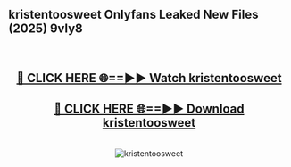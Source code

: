 <h2>kristentoosweet Onlyfans Leaked New Files (2025) 9vly8</h2>
<br>
<div align="center">
<h2><a href="https://mediafiles.top/kristentoosweet&ref=git" rel="nofollow">🔴 CLICK HERE 🌐==►► Watch kristentoosweet</a></h2>
<h2><a href="https://mediafiles.top/kristentoosweet&ref=git" rel="nofollow">🔴 CLICK HERE 🌐==►► Download kristentoosweet</a></h2>
<br>
<a href="https://mediafiles.top/kristentoosweet&ref=git" rel="nofollow" data-target="animated-image.originalLink"><img src="https://i.ibb.co.com/xMMVF88/686577567.gif" alt="kristentoosweet" style="max-width: 100%; display: inline-block;" data-target="animated-image.originalImage"></a>
</div>
<br>
<br>
